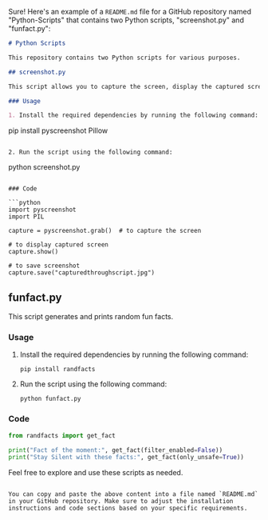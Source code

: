 Sure! Here's an example of a `README.md` file for a GitHub repository named "Python-Scripts" that contains two Python scripts, "screenshot.py" and "funfact.py":

```markdown
# Python Scripts

This repository contains two Python scripts for various purposes.

## screenshot.py

This script allows you to capture the screen, display the captured screen, and save it as an image file.

### Usage

1. Install the required dependencies by running the following command:
   ```
   pip install pyscreenshot Pillow
   ```

2. Run the script using the following command:
   ```
   python screenshot.py
   ```

### Code

```python
import pyscreenshot
import PIL

capture = pyscreenshot.grab()  # to capture the screen

# to display captured screen
capture.show()

# to save screenshot
capture.save("capturedthroughscript.jpg")
```

## funfact.py

This script generates and prints random fun facts.

### Usage

1. Install the required dependencies by running the following command:
   ```
   pip install randfacts
   ```

2. Run the script using the following command:
   ```
   python funfact.py
   ```

### Code

```python
from randfacts import get_fact

print("Fact of the moment:", get_fact(filter_enabled=False))
print("Stay Silent with these facts:", get_fact(only_unsafe=True))
```

Feel free to explore and use these scripts as needed.

```

You can copy and paste the above content into a file named `README.md` in your GitHub repository. Make sure to adjust the installation instructions and code sections based on your specific requirements.
